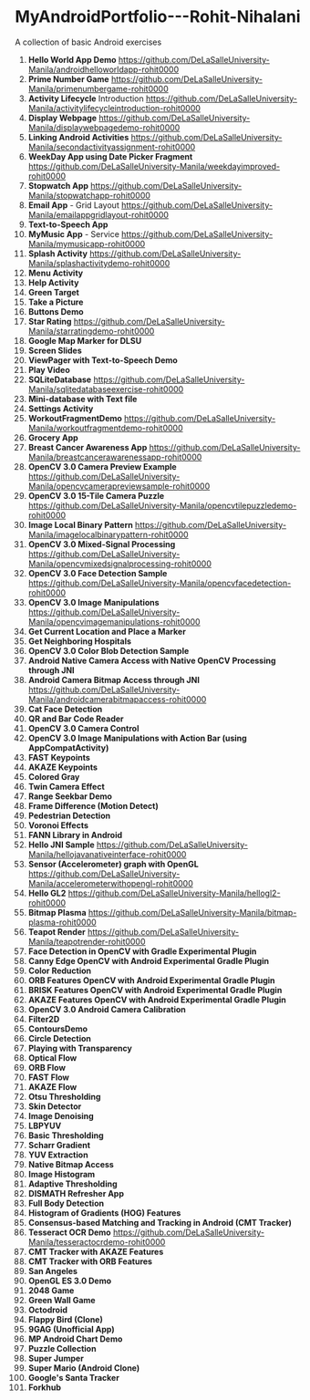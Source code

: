 # MyAndroidPortfolio---Rohit-Nihalani

A collection of basic Android exercises

1. **Hello World App Demo** https://github.com/DeLaSalleUniversity-Manila/androidhelloworldapp-rohit0000
2. **Prime Number Game** https://github.com/DeLaSalleUniversity-Manila/primenumbergame-rohit0000
3. **Activity Lifecycle** Introduction https://github.com/DeLaSalleUniversity-Manila/activitylifecycleintroduction-rohit0000
4. **Display Webpage** https://github.com/DeLaSalleUniversity-Manila/displaywebpagedemo-rohit0000
5. **Linking Android Activities** https://github.com/DeLaSalleUniversity-Manila/secondactivityassignment-rohit0000
6. **WeekDay App using Date Picker Fragment** https://github.com/DeLaSalleUniversity-Manila/weekdayimproved-rohit0000
7. **Stopwatch App** https://github.com/DeLaSalleUniversity-Manila/stopwatchapp-rohit0000
8. **Email App** - Grid Layout https://github.com/DeLaSalleUniversity-Manila/emailappgridlayout-rohit0000
9. **Text-to-Speech App** 
10. **MyMusic App** - Service https://github.com/DeLaSalleUniversity-Manila/mymusicapp-rohit0000
11. **Splash Activity** https://github.com/DeLaSalleUniversity-Manila/splashactivitydemo-rohit0000
12. **Menu Activity** 
13. **Help Activity** 
14. **Green Target** 
15. **Take a Picture** 
16. **Buttons Demo** 
17. **Star Rating** https://github.com/DeLaSalleUniversity-Manila/starratingdemo-rohit0000
18. **Google Map Marker for DLSU** 
19. **Screen Slides** 
20. **ViewPager with Text-to-Speech Demo** 
21. **Play Video** 
22. **SQLiteDatabase** https://github.com/DeLaSalleUniversity-Manila/sqlitedatabaseexercise-rohit0000
23. **Mini-database with Text file** 
24. **Settings Activity** 
25. **WorkoutFragmentDemo** https://github.com/DeLaSalleUniversity-Manila/workoutfragmentdemo-rohit0000
26. **Grocery App** 
27. **Breast Cancer Awareness App** https://github.com/DeLaSalleUniversity-Manila/breastcancerawarenessapp-rohit0000
28. **OpenCV 3.0 Camera Preview Example** https://github.com/DeLaSalleUniversity-Manila/opencvcamerapreviewsample-rohit0000
29. **OpenCV 3.0 15-Tile Camera Puzzle** https://github.com/DeLaSalleUniversity-Manila/opencvtilepuzzledemo-rohit0000
30. **Image Local Binary Pattern** https://github.com/DeLaSalleUniversity-Manila/imagelocalbinarypattern-rohit0000
31. **OpenCV 3.0 Mixed-Signal Processing**   https://github.com/DeLaSalleUniversity-Manila/opencvmixedsignalprocessing-rohit0000
32. **OpenCV 3.0 Face Detection Sample** https://github.com/DeLaSalleUniversity-Manila/opencvfacedetection-rohit0000
33. **OpenCV 3.0 Image Manipulations** https://github.com/DeLaSalleUniversity-Manila/opencvimagemanipulations-rohit0000
34. **Get Current Location and Place a Marker** 
35. **Get Neighboring Hospitals** 
36. **OpenCV 3.0 Color Blob Detection Sample** 
37. **Android Native Camera Access with Native OpenCV Processing through JNI** 
38. **Android Camera Bitmap Access through JNI** https://github.com/DeLaSalleUniversity-Manila/androidcamerabitmapaccess-rohit0000
39. **Cat Face Detection** 
40. **QR and Bar Code Reader** 
41. **OpenCV 3.0 Camera Control** 
42. **OpenCV 3.0 Image Manipulations with Action Bar (using AppCompatActivity)** 
43. **FAST Keypoints** 
44. **AKAZE Keypoints** 
45. **Colored Gray** 
46. **Twin Camera Effect** 
47. **Range Seekbar Demo** 
48. **Frame Difference (Motion Detect)** 
49. **Pedestrian Detection** 
50. **Voronoi Effects** 
51. **FANN Library in Android** 
52. **Hello JNI Sample** https://github.com/DeLaSalleUniversity-Manila/hellojavanativeinterface-rohit0000
53. **Sensor (Accelerometer) graph with OpenGL** https://github.com/DeLaSalleUniversity-Manila/accelerometerwithopengl-rohit0000
54. **Hello GL2** https://github.com/DeLaSalleUniversity-Manila/hellogl2-rohit0000
55. **Bitmap Plasma** https://github.com/DeLaSalleUniversity-Manila/bitmap-plasma-rohit0000
56. **Teapot Render** https://github.com/DeLaSalleUniversity-Manila/teapotrender-rohit0000
57. **Face Detection in OpenCV with Gradle Experimental Plugin** 
58. **Canny Edge OpenCV with Android Experimental Gradle Plugin** 
59. **Color Reduction** 
60. **ORB Features OpenCV with Android Experimental Gradle Plugin** 
61. **BRISK Features OpenCV with Android Experimental Gradle Plugin** 
62. **AKAZE Features OpenCV with Android Experimental Gradle Plugin** 
63. **OpenCV 3.0 Android Camera Calibration** 
64. **Filter2D** 
65. **ContoursDemo** 
66. **Circle Detection** 
67. **Playing with Transparency** 
68. **Optical Flow** 
69. **ORB Flow** 
70. **FAST Flow** 
71. **AKAZE Flow** 
72. **Otsu Thresholding** 
73. **Skin Detector** 
74. **Image Denoising** 
75. **LBPYUV** 
76. **Basic Thresholding** 
77. **Scharr Gradient** 
78. **YUV Extraction** 
79. **Native Bitmap Access** 
80. **Image Histogram** 
81. **Adaptive Thresholding** 
82. **DISMATH Refresher App** 
83. **Full Body Detection** 
84. **Histogram of Gradients (HOG) Features** 
85. **Consensus-based Matching and Tracking in Android (CMT Tracker)** 
86. **Tesseract OCR Demo** https://github.com/DeLaSalleUniversity-Manila/tesseractocrdemo-rohit0000
87. **CMT Tracker with AKAZE Features** 
88. **CMT Tracker with ORB Features** 
89. **San Angeles** 
90. **OpenGL ES 3.0 Demo** 
91. **2048 Game** 
92. **Green Wall Game** 
93. **Octodroid** 
94. **Flappy Bird (Clone)** 
95. **9GAG (Unofficial App)** 
96. **MP Android Chart Demo** 
97. **Puzzle Collection** 
98. **Super Jumper** 
99. **Super Mario (Android Clone)** 
100. **Google's Santa Tracker** 
101. **Forkhub** 
